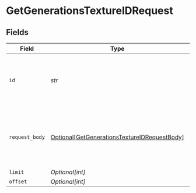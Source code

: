 # GetGenerationsTextureIDRequest


## Fields

| Field                                                                                                         | Type                                                                                                          | Required                                                                                                      | Description                                                                                                   |
| ------------------------------------------------------------------------------------------------------------- | ------------------------------------------------------------------------------------------------------------- | ------------------------------------------------------------------------------------------------------------- | ------------------------------------------------------------------------------------------------------------- |
| `id`                                                                                                          | *str*                                                                                                         | :heavy_check_mark:                                                                                            | _"id" is required (enter it either in parameters or request body)_                                            |
| `request_body`                                                                                                | [Optional[GetGenerationsTextureIDRequestBody]](../../models/operations/getgenerationstextureidrequestbody.md) | :heavy_minus_sign:                                                                                            | Query parameters can also be provided in the request body as a JSON object                                    |
| `limit`                                                                                                       | *Optional[int]*                                                                                               | :heavy_minus_sign:                                                                                            | N/A                                                                                                           |
| `offset`                                                                                                      | *Optional[int]*                                                                                               | :heavy_minus_sign:                                                                                            | N/A                                                                                                           |